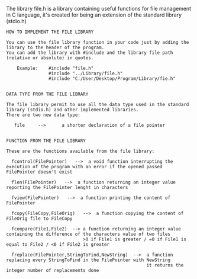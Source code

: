 The library file.h is a library containing useful functions for file management in C language, it's created for being an extension of the standard library (stdio.h)

~~~~~~~~~~~~~~~~~~~~~~~~~~~~~~~~~~~~~~~~~~~~~~~~~~~~~~~~~~~~~~~~~~~~~~~~~~~~~~~~~~~~~~~~~~~~~~~~~~~~~~~~~~~~~~~~~~~~~~~~~~~
HOW TO IMPLEMENT THE FILE LIBRARY

You can use the file library function in your code just by adding the library to the header of the program. 
You can add the library with #include and the library file path (relative or absolute) in quotes.

    Example:    #include "file.h"
                #include "../Library/file.h"                  
                #include "C:/User/Desktop/Program/Library/fie.h"
           
~~~~~~~~~~~~~~~~~~~~~~~~~~~~~~~~~~~~~~~~~~~~~~~~~~~~~~~~~~~~~~~~~~~~~~~~~~~~~~~~~~~~~~~~~~~~~~~~~~~~~~~~~~~~~~~~~~~~~~~~~~~
~~~~~~~~~~~~~~~~~~~~~~~~~~~~~~~~~~~~~~~~~~~~~~~~~~~~~~~~~~~~~~~~~~~~~~~~~~~~~~~~~~~~~~~~~~~~~~~~~~~~~~~~~~~~~~~~~~~~~~~~~~~
DATA TYPE FROM THE FILE LIBRARY

The file library permit to use all the data type used in the standard library (stdio.h) and other implemented libraries.
There are two new data type:

   file     -->      a shorter declaration of a file pointer
   
~~~~~~~~~~~~~~~~~~~~~~~~~~~~~~~~~~~~~~~~~~~~~~~~~~~~~~~~~~~~~~~~~~~~~~~~~~~~~~~~~~~~~~~~~~~~~~~~~~~~~~~~~~~~~~~~~~~~~~~~~~~   
                
~~~~~~~~~~~~~~~~~~~~~~~~~~~~~~~~~~~~~~~~~~~~~~~~~~~~~~~~~~~~~~~~~~~~~~~~~~~~~~~~~~~~~~~~~~~~~~~~~~~~~~~~~~~~~~~~~~~~~~~~~~~
FUNCTION FROM THE FILE LIBRARY

These are the functions available from the file library:

  fcontrol(FilePointer)   -->  a void function interrupting the execution of the program with an error if the opened passed FilePointer doesn't exist
  
  flen(FilePointer)   -->  a function returning an integer value reporting the FilePointer lenght in characters
  
  fview(FilePointer)   -->  a function printing the content of FilePointer
  
  fcopy(FileCopy,FileOrig)   -->  a function copying the content of FileOrig file to FileCopy
  
  fcompare(File1,File2)  --> a function returning an integer value containing the difference of the characters value of two files
                             >0 if File1 is greater / =0 if File1 is equal to File2 / <0 if File2 is greater
                  
  freplace(FilePointer,StringToFind,NewString)  -->  a function replacing every StringToFind in the FilePointer with NewString
                                                     it returns the integer number of replacements done
   
~~~~~~~~~~~~~~~~~~~~~~~~~~~~~~~~~~~~~~~~~~~~~~~~~~~~~~~~~~~~~~~~~~~~~~~~~~~~~~~~~~~~~~~~~~~~~~~~~~~~~~~~~~~~~~~~~~~~~~~~~~~
  
